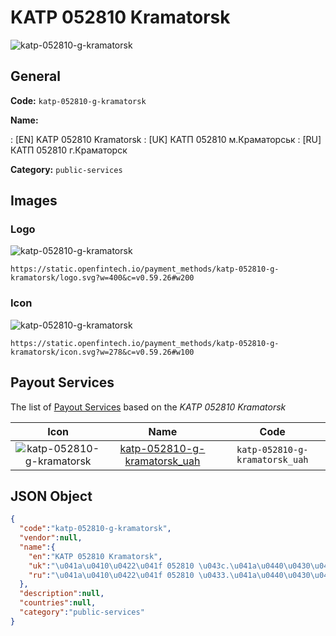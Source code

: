 
# KATP 052810 Kramatorsk 
![katp-052810-g-kramatorsk](https://static.openfintech.io/payment_methods/katp-052810-g-kramatorsk/logo.svg?w=400&c=v0.59.26#w200)  

## General 
**Code:** `katp-052810-g-kramatorsk` 
 
**Name:** 
 
:	[EN] KATP 052810 Kramatorsk 
:	[UK] КАТП 052810 м.Краматорськ 
:	[RU] КАТП 052810 г.Краматорск 
 
**Category:** `public-services` 
 

## Images 

### Logo 
![katp-052810-g-kramatorsk](https://static.openfintech.io/payment_methods/katp-052810-g-kramatorsk/logo.svg?w=400&c=v0.59.26#w200)  

```
https://static.openfintech.io/payment_methods/katp-052810-g-kramatorsk/logo.svg?w=400&c=v0.59.26#w200
```  

### Icon 
![katp-052810-g-kramatorsk](https://static.openfintech.io/payment_methods/katp-052810-g-kramatorsk/icon.svg?w=278&c=v0.59.26#w100)  

```
https://static.openfintech.io/payment_methods/katp-052810-g-kramatorsk/icon.svg?w=278&c=v0.59.26#w100
```  

## Payout Services 
 
The list of [Payout Services](/payout-services/) based on the _KATP 052810 Kramatorsk_ 

|Icon|Name|Code| 
|:---:|:---:|:---:| 
|![katp-052810-g-kramatorsk](https://static.openfintech.io/payout_methods/katp-052810-g-kramatorsk/icon.png?w=278&c=v0.59.26#w40) |[katp-052810-g-kramatorsk_uah](/payout-services/katp-052810-g-kramatorsk_uah/)|`katp-052810-g-kramatorsk_uah`| 
 

## JSON Object 

```json
{
  "code":"katp-052810-g-kramatorsk",
  "vendor":null,
  "name":{
    "en":"KATP 052810 Kramatorsk",
    "uk":"\u041a\u0410\u0422\u041f 052810 \u043c.\u041a\u0440\u0430\u043c\u0430\u0442\u043e\u0440\u0441\u044c\u043a",
    "ru":"\u041a\u0410\u0422\u041f 052810 \u0433.\u041a\u0440\u0430\u043c\u0430\u0442\u043e\u0440\u0441\u043a"
  },
  "description":null,
  "countries":null,
  "category":"public-services"
}
```  
